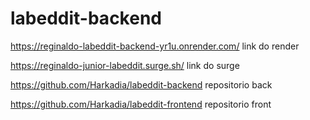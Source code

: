# labeddit-backend

https://reginaldo-labeddit-backend-yr1u.onrender.com/   link do render

https://reginaldo-junior-labeddit.surge.sh/   link do surge

https://github.com/Harkadia/labeddit-backend   repositorio back

https://github.com/Harkadia/labeddit-frontend  repositorio front

